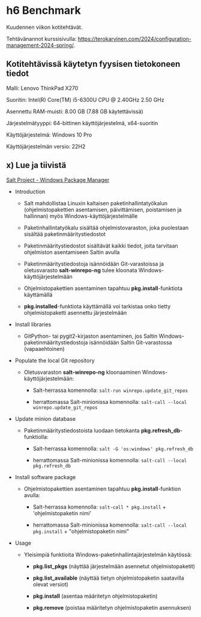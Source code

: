 # h6 Benchmark

Kuudennen viikon kotitehtävät. 

Tehtävänannot kurssisivulla: https://terokarvinen.com/2024/configuration-management-2024-spring/.

## Kotitehtävissä käytetyn fyysisen tietokoneen tiedot

Malli: Lenovo ThinkPad X270

Suoritin: Intel(R) Core(TM) i5-6300U CPU @ 2.40GHz 2.50 GHz

Asennettu RAM-muisti: 8.00 GB (7.88 GB käytettävissä)

Järjestelmätyyppi: 64-bittinen käyttöjärjestelmä, x64-suoritin

Käyttöjärjestelmä: Windows 10 Pro

Käyttöjärjestelmän versio: 22H2

## x) Lue ja tiivistä

[Salt Project - Windows Package Manager ](https://docs.saltproject.io/en/latest/topics/windows/windows-package-manager.html)

- Introduction

    - Salt mahdollistaa Linuxin kaltaisen paketinhallintatyökalun (ohjelmistopakettien asentamisen, päivittämisen, poistamisen ja hallinnan) myös Windows-käyttöjärjestelmälle
 
    - Paketinhallintatyökalu sisältää ohjelmistovaraston, joka puolestaan sisältää paketinmääritystiedostot
 
    - Paketinmääritystiedostot sisältävät kaikki tiedot, joita tarvitaan ohjelmiston asentamiseen Saltin avulla
 
    - Paketinmääritystiedostoja isännöidään Git-varastoissa ja oletusvarasto **salt-winrepo-ng** tulee kloonata Windows-käyttöjärjestelmään
 
    - Ohjelmistopakettien asentaminen tapahtuu **pkg.install**-funktiota käyttämällä
 
    - **pkg.installed**-funktiota käyttämällä voi tarkistaa onko tietty ohjelmistopaketti asennettu järjestelmään

- Install libraries

   - GitPython- tai pygit2-kirjaston asentaminen, jos Saltin Windows-paketinmääritystiedostoja isännöidään Saltin Git-varastossa (vapaaehtoinen)
   
- Populate the local Git repository

  - Oletusvaraston **salt-winrepo-ng** kloonaaminen Windows-käyttöjärjestelmään:

      -  Salt-herrassa komennolla: ```salt-run winrepo.update_git_repos```
 
      - herrattomassa Salt-minionissa komennolla: ```salt-call --local winrepo.update_git_repos```

- Update minion database

  - Paketinmääritystiedostoista luodaan tietokanta **pkg.refresh_db**-funktiolla:

      -  Salt-herrassa komennolla: ```salt -G 'os:windows' pkg.refresh_db```
 
      - herrattomassa Salt-minionissa komennolla: ```salt-call --local pkg.refresh_db```

- Install software package

    - Ohjelmistopakettien asentaminen tapahtuu **pkg.install**-funktion avulla:
 
      - Salt-herrassa komennolla: ```salt-call * pkg.install``` + 'ohjelmistopaketin nimi'
 
      - herrattomassa Salt-minionissa komennolla: ```salt-call --local pkg.install``` + "ohjelmistopaketin nimi"

- Usage

    - Yleisimpiä funktioita Windows-paketinhallintajärjestelmän käytössä:
 
      - **pkg.list_pkgs** (näyttää järjestelmään asennetut ohjelmistopaketit)
     
      - **pkg.list_available** (näyttää tietyn ohjelmistopaketin saatavilla olevat versiot)
     
      - **pkg.install** (asentaa määritetyn ohjelmistopaketin)
     
      - **pkg.remove** (poistaa määritetyn ohjelmistopaketin asennuksen)
